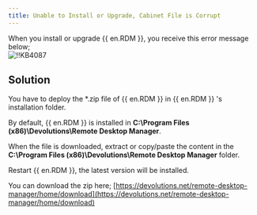 ```yaml
---
title: Unable to Install or Upgrade, Cabinet File is Corrupt
---
```

When you install or upgrade {{ en.RDM }}, you receive this error message below;  
![!!KB4087](https://webdevolutions.azureedge.net/docs/en/kb/KB4087.png)
## Solution
You have to deploy the *.zip file of {{ en.RDM }} in {{ en.RDM }} 's installation folder.  

By default, {{ en.RDM }} is installed in **C:\Program Files (x86)\Devolutions\Remote Desktop Manager**.  

When the file is downloaded, extract or copy/paste the content in the **C:\Program Files (x86)\Devolutions\Remote Desktop Manager** folder.  

Restart {{ en.RDM }}, the latest version will be installed.  

You can download the zip here; [https://devolutions.net/remote-desktop-manager/home/download](https://devolutions.net/remote-desktop-manager/home/download)

